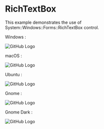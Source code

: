 # RichTextBox

This example demonstrates the use of System::Windows::Forms::RichTextBox control.

Windows :

![GitHub Logo](../../../docs/Pictures/Examples/Forms/RichTextBoxW.png)

macOS :

![GitHub Logo](../../../docs/Pictures/Examples/Forms/RichTextBoxM.png)

Ubuntu :

![GitHub Logo](../../../docs/Pictures/Examples/Forms/RichTextBoxU.png)

Gnome :

![GitHub Logo](../../../docs/Pictures/Examples/Forms/RichTextBoxG.png)

Gnome Dark :

![GitHub Logo](../../../docs/Pictures/Examples/Forms/RichTextBoxGD.png)
